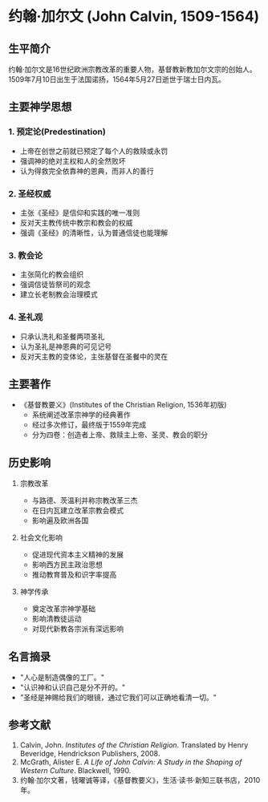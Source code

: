 # 约翰·加尔文 (John Calvin, 1509-1564)

## 生平简介
约翰·加尔文是16世纪欧洲宗教改革的重要人物，基督教新教加尔文宗的创始人。1509年7月10日出生于法国诺扬，1564年5月27日逝世于瑞士日内瓦。

## 主要神学思想

### 1. 预定论(Predestination)
- 上帝在创世之前就已预定了每个人的救赎或永罚
- 强调神的绝对主权和人的全然败坏
- 认为得救完全依靠神的恩典，而非人的善行

### 2. 圣经权威
- 主张《圣经》是信仰和实践的唯一准则
- 反对天主教传统中教宗和教会的权威
- 强调《圣经》的清晰性，认为普通信徒也能理解

### 3. 教会论
- 主张简化的教会组织
- 强调信徒皆祭司的观念
- 建立长老制教会治理模式

### 4. 圣礼观
- 只承认洗礼和圣餐两项圣礼
- 认为圣礼是神恩典的可见记号
- 反对天主教的变体论，主张基督在圣餐中的灵在

## 主要著作
- 《基督教要义》(Institutes of the Christian Religion, 1536年初版)
  - 系统阐述改革宗神学的经典著作
  - 经过多次修订，最终版于1559年完成
  - 分为四卷：创造者上帝、救赎主上帝、圣灵、教会的职分

## 历史影响
1. 宗教改革
   - 与路德、茨温利并称宗教改革三杰
   - 在日内瓦建立改革宗教会模式
   - 影响遍及欧洲各国

2. 社会文化影响
   - 促进现代资本主义精神的发展
   - 影响西方民主政治思想
   - 推动教育普及和识字率提高

3. 神学传承
   - 奠定改革宗神学基础
   - 影响清教徒运动
   - 对现代新教各宗派有深远影响

## 名言摘录
- "人心是制造偶像的工厂。"
- "认识神和认识自己是分不开的。"
- "圣经是神赐给我们的眼镜，通过它我们可以正确地看清一切。"

## 参考文献
1. Calvin, John. *Institutes of the Christian Religion*. Translated by Henry Beveridge, Hendrickson Publishers, 2008.
2. McGrath, Alister E. *A Life of John Calvin: A Study in the Shaping of Western Culture*. Blackwell, 1990.
3. 约翰·加尔文著，钱曜诚等译，《基督教要义》，生活·读书·新知三联书店，2010年。
